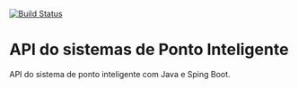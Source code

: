 [![Build Status](https://travis-ci.org/sidneicarneiro/PontoInteligente.svg?branch=master)](https://travis-ci.org/sidneicarneiro/PontoInteligente)
# API do sistemas de Ponto Inteligente
API do sistema de ponto inteligente com Java e Sping Boot.
